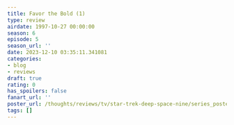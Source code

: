 ```yaml
---
title: Favor the Bold (1)
type: review
airdate: 1997-10-27 00:00:00
season: 6
episode: 5
season_url: ''
date: 2023-12-10 03:35:11.341081
categories:
- blog
- reviews
draft: true
rating: 0
has_spoilers: false
fanart_url: ''
poster_url: /thoughts/reviews/tv/star-trek-deep-space-nine/series_poster.jpg
tags: []
---
```


